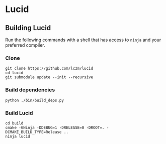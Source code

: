 # Lucid

## Building Lucid
Run the following commands with a shell that has access to `ninja` and your preferred compiler.

### Clone
```
git clone https://github.com/lczm/lucid
cd lucid
git submodule update --init --recursive
```

### Build dependencies
```
python ./bin/build_deps.py
```

### Build Lucid
```
cd build
cmake -GNinja -DDEBUG=1 -DRELEASE=0 -DROOT=. -DCMAKE_BUILD_TYPE=Release ..
ninja lucid
```
